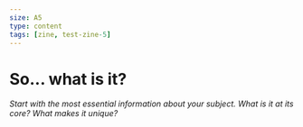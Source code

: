 ```yaml
---
size: A5
type: content
tags: [zine, test-zine-5]
---
```


# So... what is it?

*Start with the most essential information about your subject. What is it at its core? What makes it unique?*

